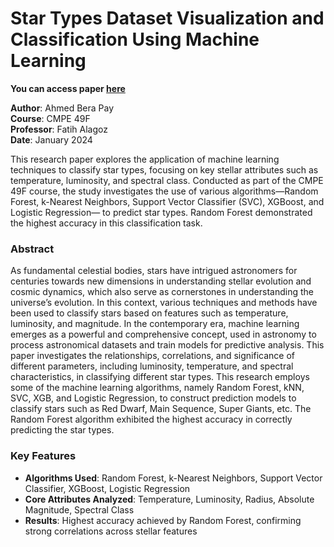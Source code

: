 # Star Types Dataset Visualization and Classification Using Machine Learning

**You can access paper [here](StarTypes.pdf)**

**Author**: Ahmed Bera Pay  
**Course**: CMPE 49F  
**Professor**: Fatih Alagoz  
**Date**: January 2024  

This research paper explores the application of machine learning techniques to classify star types, focusing on key stellar attributes such as temperature, luminosity, and spectral class. Conducted as part of the CMPE 49F course, the study investigates the use of various algorithms—Random Forest, k-Nearest Neighbors, Support Vector Classifier (SVC), XGBoost, and Logistic Regression— to predict star types. Random Forest demonstrated the highest accuracy in this classification task.

### Abstract
As fundamental celestial bodies, stars have intrigued astronomers for centuries towards new dimensions in understanding stellar evolution and cosmic dynamics, which also serve as cornerstones in understanding the universe’s evolution. In this context, various techniques and methods have been used to classify stars based on features such as temperature, luminosity, and magnitude. In the contemporary era, machine learning emerges as a powerful and comprehensive concept, used in astronomy to process astronomical datasets and train models for predictive analysis. This paper investigates the relationships, correlations, and significance of different parameters, including luminosity, temperature, and spectral characteristics, in classifying different star types. This research employs some of the machine learning algorithms, namely Random Forest, kNN, SVC, XGB, and Logistic Regression, to construct prediction models to classify stars such as Red Dwarf, Main Sequence, Super Giants, etc. The Random Forest algorithm exhibited the highest accuracy in correctly predicting the star types.
### Key Features
- **Algorithms Used**: Random Forest, k-Nearest Neighbors, Support Vector Classifier, XGBoost, Logistic Regression
- **Core Attributes Analyzed**: Temperature, Luminosity, Radius, Absolute Magnitude, Spectral Class
- **Results**: Highest accuracy achieved by Random Forest, confirming strong correlations across stellar features

